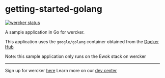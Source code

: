 getting-started-golang
======================

[![wercker status](https://app.wercker.com/status/55db6f21a8e492995600c1c9/s "wercker status")](https://app.wercker.com/project/bykey/55db6f21a8e492995600c1c9)

A sample application in Go for wercker.

This application uses the `google/golang` container obtained from the [Docker Hub](https://registry.hub.docker.com/u/google/golang/)

Note: this sample application only runs on the Ewok stack on wercker

---
Sign up for wercker [here](http://wercker.com)
Learn more on our [dev center](http://devcenter.wercker.com)
